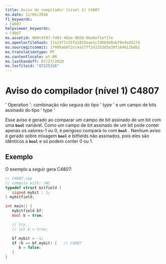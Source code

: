 ```yaml
---
title: Aviso do compilador (nível 1) C4807
ms.date: 11/04/2016
f1_keywords:
- C4807
helpviewer_keywords:
- C4807
ms.assetid: 089c9f87-fd81-402e-9826-66a8ef1ef1fe
ms.openlocfilehash: 17a33f7c55fa2825eae1c7d8b9d8ab78e4ed5274
ms.sourcegitcommit: 1f009ab0f2cc4a177f2d1353d5a38f164612bdb1
ms.translationtype: MT
ms.contentlocale: pt-BR
ms.lasthandoff: 07/27/2020
ms.locfileid: "87225326"
---
```

# <a name="compiler-warning-level-1-c4807"></a>Aviso do compilador (nível 1) C4807

' Operation ': combinação não segura do tipo ' type ' e um campo de bits assinado do tipo ' type '

Esse aviso é gerado ao comparar um campo de bit assinado de um bit com uma **`bool`** variável. Como um campo de bit assinado de um bit pode conter apenas os valores-1 ou 0, é perigoso compará-lo com **`bool`** . Nenhum aviso é gerado sobre mixagem **`bool`** e bitfields não assinados, pois eles são idênticos a **`bool`** e só podem conter 0 ou 1.

## <a name="example"></a>Exemplo

O exemplo a seguir gera C4807:

```cpp
// C4807.cpp
// compile with: /W1
typedef struct bitfield {
   signed mybit : 1;
} mybitfield;

int main() {
   mybitfield bf;
   bool b = true;

   // try..
   // int b = true;

   bf.mybit = -1;
   if (b == bf.mybit) {   // C4807
      b = false;
   }
}
```
